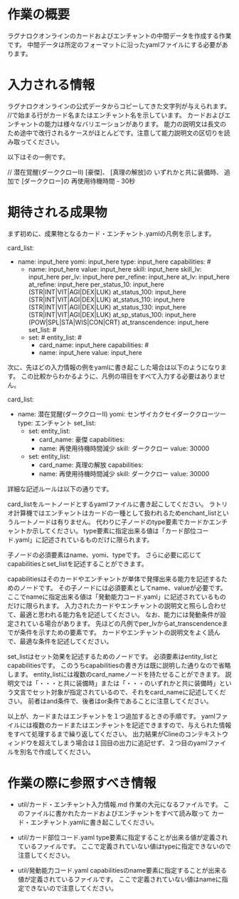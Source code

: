 # 作業の概要

ラグナロクオンラインのカードおよびエンチャントの中間データを作成する作業です。
中間データは所定のフォーマットに沿ったyamlファイルにする必要があります。

# 入力される情報

ラグナロクオンラインの公式データからコピーしてきた文字列が与えられます。
//で始まる行がカード名またはエンチャント名を示しています。
カードおよびエンチャントの能力は様々なバリエーションがあります。
能力の説明文は長文のため途中で改行されるケースがほとんどです。注意して能力説明文の区切りを読み取ってください。

以下はその一例です。

// 潜在覚醒(ダーククローII)
[豪傑]、
[真理の解放]の
いずれかと共に装備時、
追加で
[ダーククロー]の
再使用待機時間 - 30秒

# 期待される成果物

まず初めに、成果物となるカード・エンチャント.yamlの凡例を示します。

card_list:
  - name: input_here
    yomi: input_here
    type: input_here
    capabilities: #
      - name: input_here
        value: input_here
        skill: input_here
        skill_lv: input_here
        per_lv: input_here
        per_refine: input_here
        at_lv: input_here
        at_refine: input_here
        per_status_10: input_here (STR|INT|VIT|AGI|DEX|LUK)
        at_status_100: input_here (STR|INT|VIT|AGI|DEX|LUK)
        at_status_110: input_here (STR|INT|VIT|AGI|DEX|LUK)
        at_status_130: input_here (STR|INT|VIT|AGI|DEX|LUK)
        at_sp_status_100: input_here (POW|SPL|STA|WIS|CON|CRT)
        at_transcendence: input_here
    set_list: #
      - set: #
        entity_list: #
          - card_name: input_here
        capabilities: #
          - name: input_here
            value: input_here

次に、先ほどの入力情報の例をyamlに書き起こした場合は以下のようになります。
この比較からわかるように、凡例の項目をすべて入力する必要はありません。

card_list:
  - name: 潜在覚醒(ダーククローII)
    yomi: センザイカクセイダーククローツー
    type: エンチャント
    set_list:
      - set:
        entity_list:
          - card_name: 豪傑
        capabilities:
          - name: 再使用待機時間減少
            skill: ダーククロー
            value: 30000
      - set:
        entity_list:
          - card_name: 真理の解放
        capabilities:
          - name: 再使用待機時間減少
            skill: ダーククロー
            value: 30000

詳細な記述ルールは以下の通りです。

card_listをルートノードとするyamlファイルに書き起こしてください。
ラトリオ計算機ではエンチャントはカードの一種として扱われるためenchant_listというルートノードは有りません。
代わりに子ノードのtype要素でカードかエンチャントか示してください。
type要素に指定出来る値は「カード部位コード.yaml」に記述されているものだけに限られます。

子ノードの必須要素はname、yomi、typeです。
さらに必要に応じてcapabilitiesとset_listを記述することができます。

capabilitiesはそのカードやエンチャントが単体で発揮出来る能力を記述するためのノードです。
その子ノードには必須要素としてname、valueが必要です。
ここでnameに指定出来る値は「発動能力コード.yaml」に記述されているものだけに限られます。
入力されたカードやエンチャントの説明文と照らし合わせて、最適と思われる能力名を記述してください。
なお、能力には発動条件が設定されている場合があります。
先ほどの凡例でper_lvからat_transcendenceまでが条件を示すための要素です。
カードやエンチャントの説明文をよく読んで、最適な条件を記述してください。

set_listはセット効果を記述するためのノードです。
必須要素はentity_listとcapabilitiesです。
このうちcapabilitiesの書き方は既に説明した通りなので省略します。
entity_listには複数のcard_nameノードを持たせることができます。
説明文では「・・・と共に装備時」または「・・・のいずれかと共に装備時」という文言でセット対象が指定されているので、それをcard_nameに記述してください。
前者はand条件で、後者はor条件であることに注意してください。

以上が、カードまたはエンチャントを１つ追加するときの手順です。
yamlファイルには複数のカードまたはエンチャントを記述できますので、与えられた情報をすべて処理するまで繰り返してください。
出力結果がClineのコンテキストウィンドウを超えてしまう場合は１回目の出力に追記せず、２つ目のyamlファイルを別名で作成してください。

# 作業の際に参照すべき情報

- util/カード・エンチャント入力情報.md
作業の大元になるファイルです。
このファイルに書かれたカードおよびエンチャントをすべて読み取って
カード・エンチャント.yamlに書き起こしてください。

- util/カード部位コード.yaml
type要素に指定することが出来る値が定義されているファイルです。
ここで定義されていない値はtypeに指定できないので注意してください。

- util/発動能力コード.yaml
capabilitiesのname要素に指定することが出来る値が定義されているファイルです。
ここで定義されていない値はnameに指定できないので注意してください。
